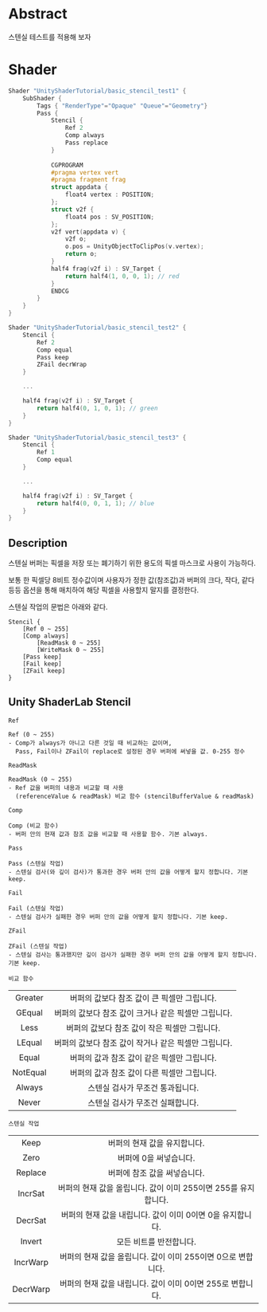 # Abstract

 스텐실 테스트를 적용해 보자

# Shader

```c
Shader "UnityShaderTutorial/basic_stencil_test1" {
    SubShader {
        Tags { "RenderType"="Opaque" "Queue"="Geometry"}
        Pass {
            Stencil {
                Ref 2
                Comp always
                Pass replace
            }
        
            CGPROGRAM
            #pragma vertex vert
            #pragma fragment frag
            struct appdata {
                float4 vertex : POSITION;
            };
            struct v2f {
                float4 pos : SV_POSITION;
            };
            v2f vert(appdata v) {
                v2f o;
                o.pos = UnityObjectToClipPos(v.vertex);
                return o;
            }
            half4 frag(v2f i) : SV_Target {
                return half4(1, 0, 0, 1); // red
            }
            ENDCG
        }
    } 
}

Shader "UnityShaderTutorial/basic_stencil_test2" {
    Stencil {
        Ref 2
	    Comp equal
	    Pass keep
	    ZFail decrWrap
    }

    ...

    half4 frag(v2f i) : SV_Target {
        return half4(0, 1, 0, 1); // green
    }
}

Shader "UnityShaderTutorial/basic_stencil_test3" {
    Stencil {
        Ref 1
	    Comp equal
    }

    ...

    half4 frag(v2f i) : SV_Target {
        return half4(0, 0, 1, 1); // blue
    }
}
```

## Description

스텐실 버퍼는 픽셀을 저장 또는 폐기하기 위한 용도의 픽셀 마스크로 사용이 가능하다.

보통 한 픽셀당 8비트 정수값이며 사용자가 정한 값(참조값)과 버퍼의 크다, 작다, 같다 등등 옵션을 통해 매치하여 해당 픽셀을 사용할지 말지를 결정한다.

스텐실 작업의 문법은 아래와 같다.

```
Stencil {
	[Ref 0 ~ 255]
	[Comp always]
        [ReadMask 0 ~ 255]
        [WriteMask 0 ~ 255]
	[Pass keep]
	[Fail keep]
	[ZFail keep]
}
```

## Unity ShaderLab Stencil
`Ref`

```
Ref (0 ~ 255)
- Comp가 always가 아니고 다른 것일 때 비교하는 값이며, 
  Pass, Fail이나 ZFail이 replace로 설정된 경우 버퍼에 써넣을 값. 0-255 정수
```

`ReadMask`

```
ReadMask (0 ~ 255)
- Ref 값을 버퍼의 내용과 비교할 때 사용
  (referenceValue & readMask) 비교 함수 (stencilBufferValue & readMask)
```

`Comp`

```
Comp (비교 함수)
- 버퍼 안의 현재 값과 참조 값을 비교할 때 사용할 함수. 기본 always.
```

`Pass`

```
Pass (스텐실 작업)
- 스텐실 검사(와 깊이 검사)가 통과한 경우 버퍼 안의 값을 어떻게 할지 정합니다. 기본 keep.
```

`Fail`

```
Fail (스텐실 작업)
- 스텐실 검사가 실패한 경우 버퍼 안의 값을 어떻게 할지 정합니다. 기본 keep.
```

`ZFail`

```
ZFail (스텐실 작업)
- 스텐실 검사는 통과했지만 깊이 검사가 실패한 경우 버퍼 안의 값을 어떻게 할지 정합니다. 기본 keep.
```

`비교 함수`

|||
|:-:|:-:|
|Greater	|버퍼의 값보다 참조 값이 큰 픽셀만 그립니다.|
|GEqual	 	|버퍼의 값보다 참조 값이 크거나 같은 픽셀만 그립니다.|
|Less	 	|버퍼의 값보다 참조 값이 작은 픽셀만 그립니다.|
|LEqual  	|버퍼의 값보다 참조 값이 작거나 같은 픽셀만 그립니다.|
|Equal	 	|버퍼의 값과 참조 값이 같은 픽셀만 그립니다.|
|NotEqual	|버퍼의 값과 참조 값이 다른 픽셀만 그립니다.|
|Always	 	|스텐실 검사가 무조건 통과됩니다.|
|Never	 	|스텐실 검사가 무조건 실패합니다.|

`스텐실 작업`

|||
|:-:|:-:|
|Keep		|버퍼의 현재 값을 유지합니다.|
|Zero		|버퍼에 0을 써넣습니다.|
|Replace	|버퍼에 참조 값을 써넣습니다.|
|IncrSat	|버퍼의 현재 값을 올립니다. 값이 이미 255이면 255를 유지합니다.|
|DecrSat	|버퍼의 현재 값을 내립니다. 값이 이미 0이면 0을 유지합니다.|
|Invert		|모든 비트를 반전합니다.|
|IncrWarp	|버퍼의 현재 값을 올립니다. 값이 이미 255이면 0으로 변합니다.|
|DecrWarp	|버퍼의 현재 값을 내립니다. 값이 이미 0이면 255로 변합니다.|
